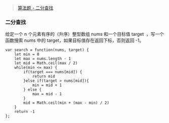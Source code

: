 >[算法题 - 二分查找](#二分查找)

### 二分查找
给定一个 n 个元素有序的（升序）整型数组 nums 和一个目标值 target  ，写一个函数搜索 nums 中的 target，如果目标值存在返回下标，否则返回 -1。
```
var search = function(nums, target) {
    let min = 0
    let max = nums.length - 1
    let mid = Math.ceil(max / 2)
    while(min <= max) {
        if(target === nums[mid]) {
            return mid
        }else if(target > nums[mid]){
            min = mid + 1
        } else {
            max = mid - 1
        }
        mid = Math.ceil(min + (max - min) / 2)
    }
    return -1
};
```